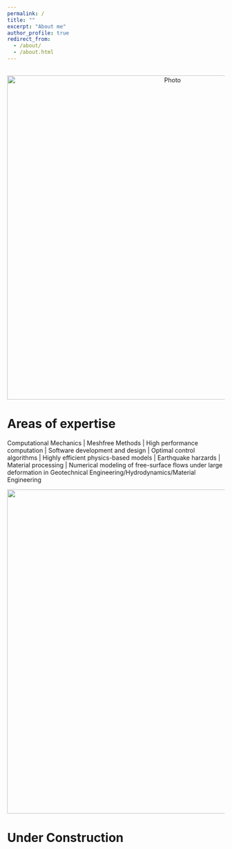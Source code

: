 ```yaml
---
permalink: /
title: ""
excerpt: "About me"
author_profile: true
redirect_from: 
  - /about/
  - /about.html
---
```


<p align="center">
  <img src="https://maozirui.github.io/images/C_M.png" alt="Photo" style="width: 750px;"/> 
</p>
  
# Areas of expertise

Computational Mechanics \| Meshfree Methods \| High performance computation \| Software development and design \| Optimal control algorithms \| Highly efficient physics-based models \| Earthquake harzards \| Material processing \| Numerical modeling of free-surface flows under large deformation in Geotechnical Engineering/Hydrodynamics/Material Engineering

<p align="center">
<img src="https://maozirui.github.io/images/Shear Peeling Process.gif" width="750"/>
</p>
  
# Under Construction
